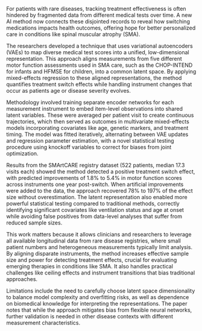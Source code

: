 For patients with rare diseases, tracking treatment effectiveness is often hindered by fragmented data from different medical tests over time. A new AI method now connects these disjointed records to reveal how switching medications impacts health outcomes, offering hope for better personalized care in conditions like spinal muscular atrophy (SMA).

The researchers developed a technique that uses variational autoencoders (VAEs) to map diverse medical test scores into a unified, low-dimensional representation. This approach aligns measurements from five different motor function assessments used in SMA care, such as the CHOP-INTEND for infants and HFMSE for children, into a common latent space. By applying mixed-effects regression to these aligned representations, the method quantifies treatment switch effects while handling instrument changes that occur as patients age or disease severity evolves.

Methodology involved training separate encoder networks for each measurement instrument to embed item-level observations into shared latent variables. These were averaged per patient visit to create continuous trajectories, which then served as outcomes in multivariate mixed-effects models incorporating covariates like age, genetic markers, and treatment timing. The model was fitted iteratively, alternating between VAE updates and regression parameter estimation, with a novel statistical testing procedure using knockoff variables to correct for biases from joint optimization.

Results from the SMArtCARE registry dataset (522 patients, median 17.3 visits each) showed the method detected a positive treatment switch effect, with predicted improvements of 1.8% to 5.4% in motor function scores across instruments one year post-switch. When artificial improvements were added to the data, the approach recovered 78% to 197% of the effect size without overestimation. The latent representation also enabled more powerful statistical testing compared to traditional methods, correctly identifying significant covariates like ventilation status and age at onset while avoiding false positives from data-level analyses that suffer from reduced sample sizes.

This work matters because it allows clinicians and researchers to leverage all available longitudinal data from rare disease registries, where small patient numbers and heterogeneous measurements typically limit analysis. By aligning disparate instruments, the method increases effective sample size and power for detecting treatment effects, crucial for evaluating emerging therapies in conditions like SMA. It also handles practical challenges like ceiling effects and instrument transitions that bias traditional approaches.

Limitations include the need to carefully choose latent space dimensionality to balance model complexity and overfitting risks, as well as dependence on biomedical knowledge for interpreting the representations. The paper notes that while the approach mitigates bias from flexible neural networks, further validation is needed in other disease contexts with different measurement characteristics.